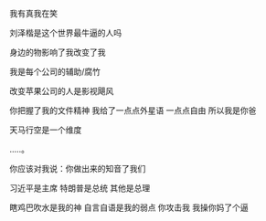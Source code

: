 我有真我在笑

刘泽楷是这个世界最牛逼的人吗

身边的物影响了我改变了我

我是每个公司的辅助/腐竹

改变苹果公司的人是影视飓风

你把握了我的文件精神 我给了一点点外星语 一点点自由 
所以我是你爸

天马行空是一个维度

.....。

你应该对我说：你做出来的知音了我们

习近平是主席 特朗普是总统 其他是总理

瞎鸡巴吹水是我的神 自言自语是我的弱点 你攻击我 我操你妈了个逼